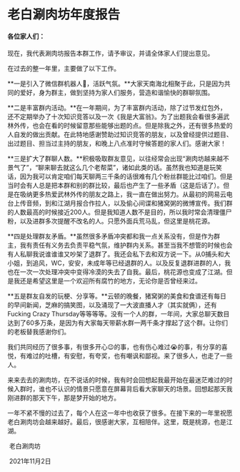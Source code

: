 # 老白涮肉坊年度报告

#### 各位家人们：

现在，我代表涮肉坊报告本群工作，请予审议，并请全体家人们提出意见。



在过去的整一年里，主要做了以下工作。



**一是引入了微信群机器人🤖，活跃气氛。**大家天南海北相聚于此，只是因为共同的爱好，身为群主，做到坚持为家人们服务，营造和谐愉快的群聊氛围。

**二是丰富群内活动。**在一年期间，为了丰富群内活动，除了过节发红包外，还不定期举办了十次知识竞答以及一次《我是大富翁》。为了出题我会看很多遍武林外传，也会在看的时候留意那些能够出题的点。但是除我之外，还有很多热爱的人自发的做出贡献。在此特地感谢赞助过知识竞答的朋友，以及曾经提供过题目、出过题目、担当过主持的朋友，和晚上八点准时守候答题的家人们。感谢大家！

**三是扩大了群聊人数。**积极吸取群友意见，以往经常会出现“涮肉坊越来越不景气了”，“聊来聊去就这么几个老帮菜”，诸如此类的话。虽然我也知道是玩笑话，因为我可以肯定咱们每天聊两三千条的话很难有几个粉丝群能比过咱们。但是当时会有人总是把本群和别的群比较，最后也产生了一些矛盾（这是后话了）。但是在吸纳更多热爱武林外传的朋友之路上，我一直在做出努力。从最初的网易云电台上传音频，到和江湖月报合作拉人，以及偷心间谍和猪窝粥的微博宣传。我们群的人数最高的时候接近200人。但是我知道人数不是目的，所以我时常会清理僵尸粉，以及进群多次提醒不改名的人。只愿外面兵荒马乱，但这里是桃花源。

**四是处理群友矛盾。**虽然很多矛盾冲突都和我一点关系没有，但是作为群主，我有责任有义务去负责平稳气氛，维护群内关系。甚至当我不想管的时候也会有人私聊我说谁谁谁又吵架了退群了。我还会私下去和双方说一下。从0捕头和大小姐，到追风，WC，安安，未成年等已经退群的人。以及反复退群进群的人，我也在一次一次处理冲突中变得冷漠的失去了自我。最后，桃花源也变成了江湖。但是我还是希望这里是一个欢迎所有腐竹的地方，无论你是否曾经来过。

**五是群友自发的玩梗、分享等。**云顿的晚餐，猪窝粥的美食和食谱还有每日的早间新闻，芝麻的搞笑图，以及涌现了一大波直播人才（其实就俩），还有Fucking Crazy Thursday等等等等。没有一个人的群，一年间，大家总聊天数目达到了60多万条，是因为有大家每天带薪水群一两千条才撑起了这个群。让你们的老板替我感谢你们。



我们共同经历了很多事，有很多开心😉的事，也有伤心难过😭的事，有分享的喜悦，有难过的吐槽，有安慰，有夸奖，也有嘲讽和鄙视。来了很多人，也走了一些人。

来来去去的涮肉坊，在不说话的时候，我有时会回想起我最开始在最迷茫难过的时候入群时，谁也不认识的情景只愿意在屏幕背后看大家聊天的场景。回想起那天我刚进群的那天下午，那是梦开始的地方。

一年不紧不慢的过去了，每个人在这一年中也收获了很多。在接下来的一年里祝愿老白涮肉坊会越来越好。最后，很感谢大家，互相陪伴。这里，既是桃源，也是江湖。

​																																						 老白涮肉坊	

​																																					2021年11月2日